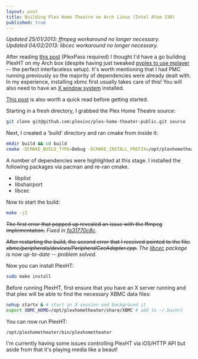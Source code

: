 ```yaml
---
layout: post
title: Building Plex Home Theatre on Arch Linux (Intel Atom 330)
published: true
---
```


*Updated 25/01/2013: ffmpeg workaround no longer necessary.*  
*Updated 04/02/2013: libcec workaround no longer necessary.*


After reading [this post](http://forums.plexapp.com/index.php/topic/54497-build-plexht-from-source/) (PlexPass required) I thought I'd have a go building PlexHT on my Arch box (despite having just tweaked [pyplex to use mplayer](https://github.com/pearswj/pyplex/tree/mplayer) -- the perfect interfaceless setup). It's worth mentioning that I had PMC running previously so the majority of dependencies were already dealt with. In my experience, installing xbmc first usually takes care of this! You will also need to have an [X window system](https://wiki.archlinux.org/index.php/Xorg) installed.

[This post](http://forums.plexapp.com/index.php/topic/57397-build-plex-home-theater-on-debian-wheezy/) is also worth a quick read before getting started.


Starting in a fresh directory, I grabbed the Plex Home Theatre source:

``` bash
git clone git@github.com:plexinc/plex-home-theater-public.git source
```

Next, I created a 'build' directory and ran cmake from inside it:

``` bash
mkdir build && cd build
cmake -DCMAKE_BUILD_TYPE=Debug -DCMAKE_INSTALL_PREFIX=/opt/plexhometheater ../source
```

A number of dependencies were highlighted at this stage. I installed the following packages via pacman and re-ran cmake.

* libplist
* libshairport
* libcec

Now to start the build:

``` bash
make -j2
```

~~The first error that popped up revealed an issue with the ffmpeg implementation.~~ *Fixed in [fa31770c8c](https://github.com/plexinc/plex-home-theater-public/commit/fa31770c8ced06acdf2b9898d73332944b7a7a74).*


~~After restarting the build, the second error that I received pointed to the file: *xbmc/peripherals/devices/PeripheralCecAdapter.cpp*.~~ *The [libcec](https://www.archlinux.org/packages/community/x86_64/libcec/) package is now up-to-date -- problem solved.*


Now you can install PlexHT: 

``` bash
sudo make install
```

Before running PlexHT, first ensure that you have an X server running and that plex will be able to find the necessary XBMC data files:

``` bash
nohup startx & # start an X session and background it
export XBMC_HOME=/opt/plexhometheater/share/XBMC # add to ~/.bashrc
```

You can now run PlexHT:

``` bash
/opt/plexhometheater/bin/plexhometheater
```

I'm currently having some issues controlling PlexHT via iOS/HTTP API but aside from that it's playing media like a beaut!
